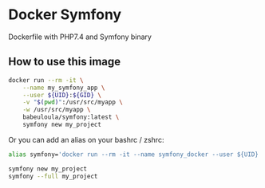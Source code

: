 # Docker Symfony

Dockerfile with PHP7.4 and Symfony binary

## How to use this image

```bash
docker run --rm -it \
    --name my_symfony_app \
    --user ${UID}:${GID} \
    -v "$(pwd)":/usr/src/myapp \
    -w /usr/src/myapp \
    babeuloula/symfony:latest \
    symfony new my_project
```

Or you can add an alias on your bashrc / zshrc:

```bash
alias symfony='docker run --rm -it --name symfony_docker --user ${UID}:${GID} -v "$(pwd)":/usr/src/myapp -w /usr/src/myapp babeuloula/symfony:latest symfony'
```

```bash
symfony new my_project
symfony --full my_project
```

